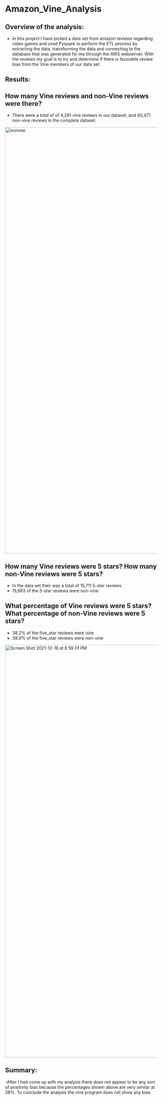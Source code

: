# Amazon_Vine_Analysis

## Overview of the analysis:
- In this project I have picked a data set from amazon reviews regarding video games and used Pyspark to perform the ETL process by extracting the data, transforming the data and connecting to the database that was generated for me through the AWS webserver. With the reviews my goal is to try and determine if there is favorable review bias from the Vine members of our data set.

## Results: 

## How many Vine reviews and non-Vine reviews were there?
- There were a total of of 4,291 vine reviews in our dataset, and 40,471 non-vine reviews in the complete dataset.
<img width="1406" alt="nonvne" src="https://user-images.githubusercontent.com/67278193/98488023-cbceda00-21f4-11eb-8f84-271b002ea5af.png">

## How many Vine reviews were 5 stars? How many non-Vine reviews were 5 stars?
- In the data set their was a total of 15,711 5-star reviews
- 15,663 of the 5-star reviews were non-vine

## What percentage of Vine reviews were 5 stars? What percentage of non-Vine reviews were 5 stars?
- 38.2% of the five_star reviews were vine
- 38.9% of the five_star reviews were non-vine
<img width="1361" alt="Screen Shot 2021-12-16 at 6 59 01 PM" src="https://user-images.githubusercontent.com/67278193/98488026-cec9ca80-21f4-11eb-96ee-4aad73f98509.png">

## Summary: 
-After I had come up with my analysis there does not appear to be any sort of positivity bias because the percentages shown above are very similar at 38%. To conclude the analysis the vine program does not show any bias.
